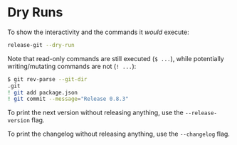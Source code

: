 # Dry Runs

To show the interactivity and the commands it _would_ execute:

```bash
release-git --dry-run
```

Note that read-only commands are still executed (`$ ...`), while potentially writing/mutating commands are not
(`! ...`):

```bash
$ git rev-parse --git-dir
.git
! git add package.json
! git commit --message="Release 0.8.3"
```

To print the next version without releasing anything, use the `--release-version` flag.

To print the changelog without releasing anything, use the `--changelog` flag.
